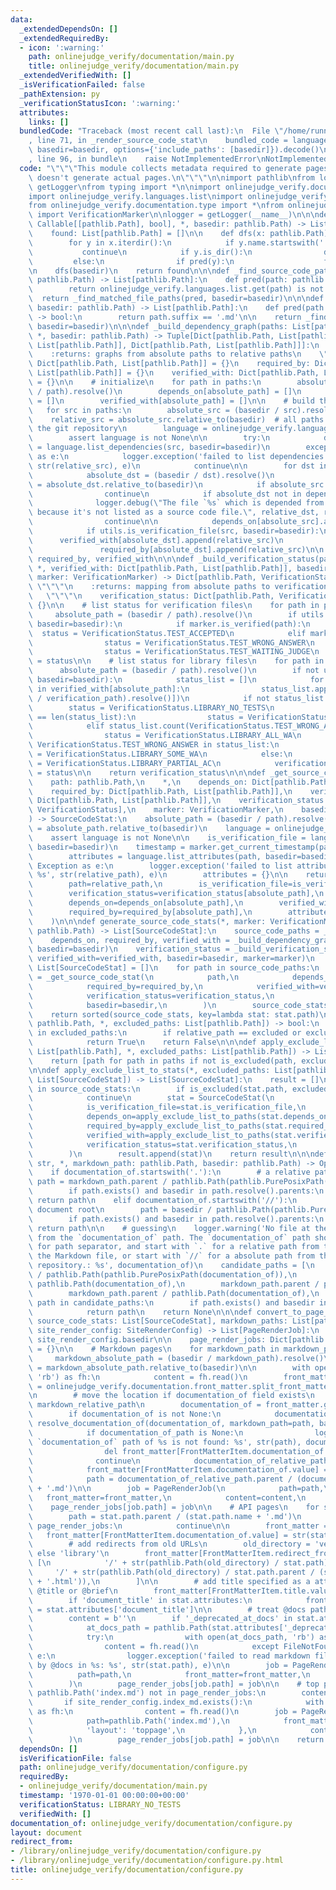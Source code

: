 ```yaml
---
data:
  _extendedDependsOn: []
  _extendedRequiredBy:
  - icon: ':warning:'
    path: onlinejudge_verify/documentation/main.py
    title: onlinejudge_verify/documentation/main.py
  _extendedVerifiedWith: []
  _isVerificationFailed: false
  _pathExtension: py
  _verificationStatusIcon: ':warning:'
  attributes:
    links: []
  bundledCode: "Traceback (most recent call last):\n  File \"/home/runner/.local/lib/python3.10/site-packages/onlinejudge_verify/documentation/build.py\"\
    , line 71, in _render_source_code_stat\n    bundled_code = language.bundle(stat.path,\
    \ basedir=basedir, options={'include_paths': [basedir]}).decode()\n  File \"/home/runner/.local/lib/python3.10/site-packages/onlinejudge_verify/languages/python.py\"\
    , line 96, in bundle\n    raise NotImplementedError\nNotImplementedError\n"
  code: "\"\"\"This module collects metadata required to generate pages. This module\
    \ doesn't generate actual pages.\n\"\"\"\n\nimport pathlib\nfrom logging import\
    \ getLogger\nfrom typing import *\n\nimport onlinejudge_verify.documentation.front_matter\n\
    import onlinejudge_verify.languages.list\nimport onlinejudge_verify.utils as utils\n\
    from onlinejudge_verify.documentation.type import *\nfrom onlinejudge_verify.marker\
    \ import VerificationMarker\n\nlogger = getLogger(__name__)\n\n\ndef _find_matched_file_paths(pred:\
    \ Callable[[pathlib.Path], bool], *, basedir: pathlib.Path) -> List[pathlib.Path]:\n\
    \    found: List[pathlib.Path] = []\n\n    def dfs(x: pathlib.Path) -> None:\n\
    \        for y in x.iterdir():\n            if y.name.startswith('.'):\n     \
    \           continue\n            if y.is_dir():\n                dfs(y)\n   \
    \         else:\n                if pred(y):\n                    found.append(y)\n\
    \n    dfs(basedir)\n    return found\n\n\ndef _find_source_code_paths(*, basedir:\
    \ pathlib.Path) -> List[pathlib.Path]:\n    def pred(path: pathlib.Path) -> bool:\n\
    \        return onlinejudge_verify.languages.list.get(path) is not None\n\n  \
    \  return _find_matched_file_paths(pred, basedir=basedir)\n\n\ndef find_markdown_paths(*,\
    \ basedir: pathlib.Path) -> List[pathlib.Path]:\n    def pred(path: pathlib.Path)\
    \ -> bool:\n        return path.suffix == '.md'\n\n    return _find_matched_file_paths(pred,\
    \ basedir=basedir)\n\n\ndef _build_dependency_graph(paths: List[pathlib.Path],\
    \ *, basedir: pathlib.Path) -> Tuple[Dict[pathlib.Path, List[pathlib.Path]], Dict[pathlib.Path,\
    \ List[pathlib.Path]], Dict[pathlib.Path, List[pathlib.Path]]]:\n    \"\"\"\n\
    \    :returns: graphs from absolute paths to relative paths\n    \"\"\"\n    depends_on:\
    \ Dict[pathlib.Path, List[pathlib.Path]] = {}\n    required_by: Dict[pathlib.Path,\
    \ List[pathlib.Path]] = {}\n    verified_with: Dict[pathlib.Path, List[pathlib.Path]]\
    \ = {}\n\n    # initialize\n    for path in paths:\n        absolute_path = (basedir\
    \ / path).resolve()\n        depends_on[absolute_path] = []\n        required_by[absolute_path]\
    \ = []\n        verified_with[absolute_path] = []\n\n    # build the graph\n \
    \   for src in paths:\n        absolute_src = (basedir / src).resolve()\n    \
    \    relative_src = absolute_src.relative_to(basedir)  # all paths must be in\
    \ the git repository\n        language = onlinejudge_verify.languages.list.get(src)\n\
    \        assert language is not None\n\n        try:\n            dependencies\
    \ = language.list_dependencies(src, basedir=basedir)\n        except Exception\
    \ as e:\n            logger.exception('failed to list dependencies of %s: %s',\
    \ str(relative_src), e)\n            continue\n\n        for dst in dependencies:\n\
    \            absolute_dst = (basedir / dst).resolve()\n            relative_dst\
    \ = absolute_dst.relative_to(basedir)\n            if absolute_src == absolute_dst:\n\
    \                continue\n            if absolute_dst not in depends_on:\n  \
    \              logger.debug(\"The file `%s` which is depended from `%s` is ignored\
    \ because it's not listed as a source code file.\", relative_dst, relative_src)\n\
    \                continue\n\n            depends_on[absolute_src].append(relative_dst)\n\
    \            if utils.is_verification_file(src, basedir=basedir):\n          \
    \      verified_with[absolute_dst].append(relative_src)\n            else:\n \
    \               required_by[absolute_dst].append(relative_src)\n\n    return depends_on,\
    \ required_by, verified_with\n\n\ndef _build_verification_status(paths: List[pathlib.Path],\
    \ *, verified_with: Dict[pathlib.Path, List[pathlib.Path]], basedir: pathlib.Path,\
    \ marker: VerificationMarker) -> Dict[pathlib.Path, VerificationStatus]:\n   \
    \ \"\"\"\n    :returns: mapping from absolute paths to verification status\n \
    \   \"\"\"\n    verification_status: Dict[pathlib.Path, VerificationStatus] =\
    \ {}\n\n    # list status for verification files\n    for path in paths:\n   \
    \     absolute_path = (basedir / path).resolve()\n        if utils.is_verification_file(path,\
    \ basedir=basedir):\n            if marker.is_verified(path):\n              \
    \  status = VerificationStatus.TEST_ACCEPTED\n            elif marker.is_failed(path):\n\
    \                status = VerificationStatus.TEST_WRONG_ANSWER\n            else:\n\
    \                status = VerificationStatus.TEST_WAITING_JUDGE\n            verification_status[absolute_path]\
    \ = status\n\n    # list status for library files\n    for path in paths:\n  \
    \      absolute_path = (basedir / path).resolve()\n        if not utils.is_verification_file(path,\
    \ basedir=basedir):\n            status_list = []\n            for verification_path\
    \ in verified_with[absolute_path]:\n                status_list.append(verification_status[(basedir\
    \ / verification_path).resolve()])\n            if not status_list:\n        \
    \        status = VerificationStatus.LIBRARY_NO_TESTS\n            elif status_list.count(VerificationStatus.TEST_ACCEPTED)\
    \ == len(status_list):\n                status = VerificationStatus.LIBRARY_ALL_AC\n\
    \            elif status_list.count(VerificationStatus.TEST_WRONG_ANSWER) == len(status_list):\n\
    \                status = VerificationStatus.LIBRARY_ALL_WA\n            elif\
    \ VerificationStatus.TEST_WRONG_ANSWER in status_list:\n                status\
    \ = VerificationStatus.LIBRARY_SOME_WA\n            else:\n                status\
    \ = VerificationStatus.LIBRARY_PARTIAL_AC\n            verification_status[absolute_path]\
    \ = status\n\n    return verification_status\n\n\ndef _get_source_code_stat(\n\
    \    path: pathlib.Path,\n    *,\n    depends_on: Dict[pathlib.Path, List[pathlib.Path]],\n\
    \    required_by: Dict[pathlib.Path, List[pathlib.Path]],\n    verified_with:\
    \ Dict[pathlib.Path, List[pathlib.Path]],\n    verification_status: Dict[pathlib.Path,\
    \ VerificationStatus],\n    marker: VerificationMarker,\n    basedir: pathlib.Path,\n\
    ) -> SourceCodeStat:\n    absolute_path = (basedir / path).resolve()\n    relative_path\
    \ = absolute_path.relative_to(basedir)\n    language = onlinejudge_verify.languages.list.get(path)\n\
    \    assert language is not None\n\n    is_verification_file = language.is_verification_file(path,\
    \ basedir=basedir)\n    timestamp = marker.get_current_timestamp(path)\n    try:\n\
    \        attributes = language.list_attributes(path, basedir=basedir)\n    except\
    \ Exception as e:\n        logger.exception('failed to list attributes of %s:\
    \ %s', str(relative_path), e)\n        attributes = {}\n\n    return SourceCodeStat(\n\
    \        path=relative_path,\n        is_verification_file=is_verification_file,\n\
    \        verification_status=verification_status[absolute_path],\n        timestamp=timestamp,\n\
    \        depends_on=depends_on[absolute_path],\n        verified_with=verified_with[absolute_path],\n\
    \        required_by=required_by[absolute_path],\n        attributes=attributes,\n\
    \    )\n\n\ndef generate_source_code_stats(*, marker: VerificationMarker, basedir:\
    \ pathlib.Path) -> List[SourceCodeStat]:\n    source_code_paths = _find_source_code_paths(basedir=basedir)\n\
    \    depends_on, required_by, verified_with = _build_dependency_graph(source_code_paths,\
    \ basedir=basedir)\n    verification_status = _build_verification_status(source_code_paths,\
    \ verified_with=verified_with, basedir=basedir, marker=marker)\n    source_code_stats:\
    \ List[SourceCodeStat] = []\n    for path in source_code_paths:\n        stat\
    \ = _get_source_code_stat(\n            path,\n            depends_on=depends_on,\n\
    \            required_by=required_by,\n            verified_with=verified_with,\n\
    \            verification_status=verification_status,\n            marker=marker,\n\
    \            basedir=basedir,\n        )\n        source_code_stats.append(stat)\n\
    \    return sorted(source_code_stats, key=lambda stat: stat.path)\n\n\ndef is_excluded(relative_path:\
    \ pathlib.Path, *, excluded_paths: List[pathlib.Path]) -> bool:\n    for excluded\
    \ in excluded_paths:\n        if relative_path == excluded or excluded in relative_path.parents:\n\
    \            return True\n    return False\n\n\ndef apply_exclude_list_to_paths(paths:\
    \ List[pathlib.Path], *, excluded_paths: List[pathlib.Path]) -> List[pathlib.Path]:\n\
    \    return [path for path in paths if not is_excluded(path, excluded_paths=excluded_paths)]\n\
    \n\ndef apply_exclude_list_to_stats(*, excluded_paths: List[pathlib.Path], source_code_stats:\
    \ List[SourceCodeStat]) -> List[SourceCodeStat]:\n    result = []\n    for stat\
    \ in source_code_stats:\n        if is_excluded(stat.path, excluded_paths=excluded_paths):\n\
    \            continue\n        stat = SourceCodeStat(\n            path=stat.path,\n\
    \            is_verification_file=stat.is_verification_file,\n            timestamp=stat.timestamp,\n\
    \            depends_on=apply_exclude_list_to_paths(stat.depends_on, excluded_paths=excluded_paths),\n\
    \            required_by=apply_exclude_list_to_paths(stat.required_by, excluded_paths=excluded_paths),\n\
    \            verified_with=apply_exclude_list_to_paths(stat.verified_with, excluded_paths=excluded_paths),\n\
    \            verification_status=stat.verification_status,\n            attributes=stat.attributes,\n\
    \        )\n        result.append(stat)\n    return result\n\n\ndef resolve_documentation_of(documentation_of:\
    \ str, *, markdown_path: pathlib.Path, basedir: pathlib.Path) -> Optional[pathlib.Path]:\n\
    \    if documentation_of.startswith('.'):\n        # a relative path\n       \
    \ path = markdown_path.parent / pathlib.Path(pathlib.PurePosixPath(documentation_of))\n\
    \        if path.exists() and basedir in path.resolve().parents:\n           \
    \ return path\n    elif documentation_of.startswith('//'):\n        # from the\
    \ document root\n        path = basedir / pathlib.Path(pathlib.PurePosixPath(documentation_of[2:]))\n\
    \        if path.exists() and basedir in path.resolve().parents:\n           \
    \ return path\n\n    # guessing\n    logger.warning('No file at the expected path\
    \ from the `documentation_of` path. The `documentation_of` path should use `/`\
    \ for path separator, and start with `.` for a relative path from the path of\
    \ the Markdown file, or start with `//` for a absolute path from the root of the\
    \ repository.: %s', documentation_of)\n    candidate_paths = [\n        basedir\
    \ / pathlib.Path(pathlib.PurePosixPath(documentation_of)),\n        basedir /\
    \ pathlib.Path(documentation_of),\n        markdown_path.parent / pathlib.Path(pathlib.PurePosixPath(documentation_of)),\n\
    \        markdown_path.parent / pathlib.Path(documentation_of),\n    ]\n    for\
    \ path in candidate_paths:\n        if path.exists() and basedir in path.resolve().parents:\n\
    \            return path\n    return None\n\n\ndef convert_to_page_render_jobs(*,\
    \ source_code_stats: List[SourceCodeStat], markdown_paths: List[pathlib.Path],\
    \ site_render_config: SiteRenderConfig) -> List[PageRenderJob]:\n    basedir =\
    \ site_render_config.basedir\n\n    page_render_jobs: Dict[pathlib.Path, PageRenderJob]\
    \ = {}\n\n    # Markdown pages\n    for markdown_path in markdown_paths:\n   \
    \     markdown_absolute_path = (basedir / markdown_path).resolve()\n        markdown_relative_path\
    \ = markdown_absolute_path.relative_to(basedir)\n\n        with open(markdown_path,\
    \ 'rb') as fh:\n            content = fh.read()\n        front_matter, content\
    \ = onlinejudge_verify.documentation.front_matter.split_front_matter(content)\n\
    \n        # move the location if documentation_of field exists\n        path =\
    \ markdown_relative_path\n        documentation_of = front_matter.get(FrontMatterItem.documentation_of.value)\n\
    \        if documentation_of is not None:\n            documentation_of_path =\
    \ resolve_documentation_of(documentation_of, markdown_path=path, basedir=basedir)\n\
    \            if documentation_of_path is None:\n                logger.warning('the\
    \ `documentation_of` path of %s is not found: %s', str(path), documentation_of)\n\
    \                del front_matter[FrontMatterItem.documentation_of.value]\n  \
    \              continue\n            documentation_of_relative_path = documentation_of_path.resolve().relative_to(basedir)\n\
    \            front_matter[FrontMatterItem.documentation_of.value] = str(documentation_of_relative_path)\n\
    \            path = documentation_of_relative_path.parent / (documentation_of_path.name\
    \ + '.md')\n\n        job = PageRenderJob(\n            path=path,\n         \
    \   front_matter=front_matter,\n            content=content,\n        )\n    \
    \    page_render_jobs[job.path] = job\n\n    # API pages\n    for stat in source_code_stats:\n\
    \        path = stat.path.parent / (stat.path.name + '.md')\n        if path in\
    \ page_render_jobs:\n            continue\n\n        front_matter = {}\n     \
    \   front_matter[FrontMatterItem.documentation_of.value] = str(stat.path)\n\n\
    \        # add redirects from old URLs\n        old_directory = 'verify' if stat.is_verification_file\
    \ else 'library'\n        front_matter[FrontMatterItem.redirect_from.value] =\
    \ [\n            '/' + str(pathlib.Path(old_directory) / stat.path),\n       \
    \     '/' + str(pathlib.Path(old_directory) / stat.path.parent / (stat.path.name\
    \ + '.html')),\n        ]\n\n        # add title specified as a attributes like\
    \ @title or @brief\n        front_matter[FrontMatterItem.title.value] = str(stat.path)\n\
    \        if 'document_title' in stat.attributes:\n            front_matter[FrontMatterItem.title.value]\
    \ = stat.attributes['document_title']\n\n        # treat @docs path/to.md directives\n\
    \        content = b''\n        if '_deprecated_at_docs' in stat.attributes:\n\
    \            at_docs_path = pathlib.Path(stat.attributes['_deprecated_at_docs'])\n\
    \            try:\n                with open(at_docs_path, 'rb') as fh:\n    \
    \                content = fh.read()\n            except FileNotFoundError as\
    \ e:\n                logger.exception('failed to read markdown file specified\
    \ by @docs in %s: %s', str(stat.path), e)\n\n        job = PageRenderJob(\n  \
    \          path=path,\n            front_matter=front_matter,\n            content=content,\n\
    \        )\n        page_render_jobs[job.path] = job\n\n    # top page\n    if\
    \ pathlib.Path('index.md') not in page_render_jobs:\n        content = b''\n \
    \       if site_render_config.index_md.exists():\n            with site_render_config.index_md.open('rb')\
    \ as fh:\n                content = fh.read()\n        job = PageRenderJob(\n\
    \            path=pathlib.Path('index.md'),\n            front_matter={\n    \
    \            'layout': 'toppage',\n            },\n            content=content,\n\
    \        )\n        page_render_jobs[job.path] = job\n\n    return list(page_render_jobs.values())\n"
  dependsOn: []
  isVerificationFile: false
  path: onlinejudge_verify/documentation/configure.py
  requiredBy:
  - onlinejudge_verify/documentation/main.py
  timestamp: '1970-01-01 00:00:00+00:00'
  verificationStatus: LIBRARY_NO_TESTS
  verifiedWith: []
documentation_of: onlinejudge_verify/documentation/configure.py
layout: document
redirect_from:
- /library/onlinejudge_verify/documentation/configure.py
- /library/onlinejudge_verify/documentation/configure.py.html
title: onlinejudge_verify/documentation/configure.py
---
```

